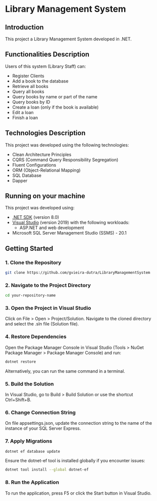 # Library Management System

## Introduction

This project a Library Management System developed in .NET.

## Functionalities Description

Users of this system (Library Staff) can:

* Register Clients
* Add a book to the database
* Retrieve all books
* Query all books
* Query books by name or part of the name
* Query books by ID
* Create a loan (only if the book is available)
* Edit a loan
* Finish a loan

## Technologies Description

This project was developed using the following technologies:

- Clean Architecture Principles
- CQRS (Command Query Responsibility Segregation)
- Fluent Configurations
- ORM (Object-Relational Mapping)
- SQL Database 
- Dapper

## Running on your machine

This project was developed using:
- [.NET SDK](https://dotnet.microsoft.com/download) (version 8.0)
- [Visual Studio](https://visualstudio.microsoft.com/) (version 2019) with the following workloads:
  - ASP.NET and web development
- Microsoft SQL Server Management Studio (SSMS) - 20.1

## Getting Started

### 1. Clone the Repository

```sh
git clone https://github.com/gvieira-dutra/LibraryManagementSystem
```

### 2. Navigate to the Project Directory

```sh 
cd your-repository-name
```

### 3. Open the Project in Visual Studio

Click on File > Open > Project/Solution.
Navigate to the cloned directory and select the .sln file (Solution file).

### 4. Restore Dependencies
Open the Package Manager Console in Visual Studio (Tools > NuGet Package Manager > Package Manager Console) and run:

```sh 
dotnet restore
``` 

Alternatively, you can run the same command in a terminal. 

### 5. Build the Solution
In Visual Studio, go to Build > Build Solution or use the shortcut Ctrl+Shift+B.

### 6. Change Connection String
On file appsettings.json, update the connection string to the name of the instance of your SQL Server Express.

### 7. Apply Migrations

```sh
dotnet ef database update
```

Ensure the dotnet-ef tool is installed globally if you encounter issues:

```sh 
dotnet tool install --global dotnet-ef
```

### 8. Run the Application
To run the application, press F5 or click the Start button in Visual Studio.
